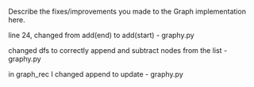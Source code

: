 Describe the fixes/improvements you made to the Graph implementation here.

line 24, changed from add(end) to add(start) - graphy.py

changed dfs to correctly append and subtract nodes from the list - graphy.py

in graph_rec I changed append to update - graphy.py